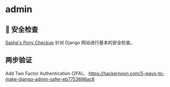 # admin

##  安全检查

[Sasha's Pony Checkup](https://www.ponycheckup.com/) 针对 Django 网站进行基本的安全检查。

## 两步验证

Add Two Factor Authentication (2FA)。
<https://hackernoon.com/5-ways-to-make-django-admin-safer-eb7753698ac8>

